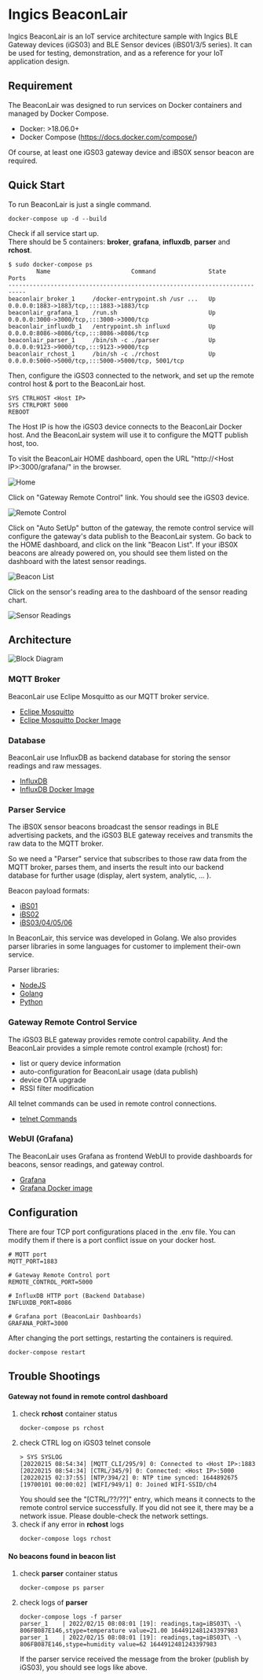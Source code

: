 # Ingics BeaconLair

Ingics BeaconLair is an IoT service architecture sample with Ingics BLE Gateway devices (iGS03) and BLE Sensor devices (iBS01/3/5 series). It can be used for testing, demonstration, and as a reference for your IoT application design.

## Requirement

The BeaconLair was designed to run services on Docker containers and managed by Docker Compose.
- Docker:  >18.06.0+
- Docker Compose (https://docs.docker.com/compose/)

Of course, at least one iGS03 gateway device and iBS0X sensor beacon are required.

## Quick Start

To run BeaconLair is just a single command.
```
docker-compose up -d --build
```

Check if all service start up.</br>
There should be 5 containers: <b>broker</b>, <b>grafana</b>, <b>influxdb</b>, <b>parser</b> and <b>rchost</b>.
```
$ sudo docker-compose ps
        Name                       Command               State                         Ports
---------------------------------------------------------------------------
beaconlair_broker_1     /docker-entrypoint.sh /usr ...   Up      0.0.0.0:1883->1883/tcp,:::1883->1883/tcp
beaconlair_grafana_1    /run.sh                          Up      0.0.0.0:3000->3000/tcp,:::3000->3000/tcp
beaconlair_influxdb_1   /entrypoint.sh influxd           Up      0.0.0.0:8086->8086/tcp,:::8086->8086/tcp
beaconlair_parser_1     /bin/sh -c ./parser              Up      0.0.0.0:9123->9000/tcp,:::9123->9000/tcp
beaconlair_rchost_1     /bin/sh -c ./rchost              Up      0.0.0.0:5000->5000/tcp,:::5000->5000/tcp, 5001/tcp
```

Then, configure the iGS03 connected to the network, and set up the remote control host & port to the BeaconLair host.
```
SYS CTRLHOST <Host IP>
SYS CTRLPORT 5000
REBOOT
```
The Host IP is how the iGS03 device connects to the BeaconLair Docker host. And the BeaconLair system will use it to configure the MQTT publish host, too.

To visit the BeaconLair HOME dashboard, open the URL "http://\<Host IP\>:3000/grafana/" in the browser.

![Home](../assets/beaconlair-home.png?raw=true)

Click on "Gateway Remote Control" link. You should see the iGS03 device.

![Remote Control](../assets/beaconlair-rc.png?raw=true)

Click on "Auto SetUp" button of the gateway, the remote control service will configure the gateway's data publish to the BeaconLair system. Go back to the HOME dashboard, and click on the link "Beacon List". If your iBS0X beacons are already powered on, you should see them listed on the dashboard with the latest sensor readings.

![Beacon List](../assets/beaconlair-beacons.png?raw=true)

Click on the sensor's reading area to the dashboard of the sensor reading chart.

![Sensor Readings](../assets/beaconlair-readings.png?raw=true)

## Architecture

![Block Diagram](../assets/beaconlair-block-diagram.jpeg?raw=true)

### MQTT Broker

BeaconLair use Eclipe Mosquitto as our MQTT broker service.
- [Eclipe Mosquitto](https://mosquitto.org/)
- [Eclipe Mosquitto Docker Image](https://hub.docker.com/_/eclipse-mosquitto)

### Database

BeaconLair use InfluxDB as backend database for storing the sensor readings and raw messages.
- [InfluxDB](https://www.influxdata.com/)
- [InfluxDB Docker Image](https://hub.docker.com/_/influxdb)

### Parser Service

The iBS0X sensor beacons broadcast the sensor readings in BLE advertising packets, and the iGS03 BLE gateway receives and transmits the raw data to the MQTT broker.

So we need a "Parser" service that subscribes to those raw data from the MQTT broker, parses them, and inserts the result into our backend database for further usage (display, alert system, analytic, ... ).

Beacon payload formats:
- [iBS01](https://www.ingics.com/doc/Beacon/BC0034_iBS_Sensor_Beacon_Payload.pdf)
- [iBS02](https://www.ingics.com/doc/Beacon/BC0034_iBS_Sensor_Beacon_Payload.pdf)
- [iBS03/04/05/06](https://www.ingics.com/doc/Beacon/BC0034_iBS_Sensor_Beacon_Payload.pdf)

In BeaconLair, this service was developed in Golang. We also provides parser libraries in some languages for customer to implement their-own service.

Parser libraries:
- [NodeJS](https://github.com/ingics/ingics-message-parser)
- [Golang](https://github.com/ingics/ingics-parser-go)
- [Python](https://github.com/ingics/ingics-message-parser-py)

### Gateway Remote Control Service

The iGS03 BLE gateway provides remote control capability. And the BeaconLair provides a simple remote control example (rchost) for:
- list or query device information
- auto-configuration for BeaconLair usage (data publish)
- device OTA upgrade
- RSSI filter modification

All telnet commands can be used in remote control connections.
- [telnet Commands](https://www.ingics.com/doc/Gateway/GW0017_iGS03_Telnet_Command.pdf)

### WebUI (Grafana)

The BeaconLair uses Grafana as frontend WebUI to provide dashboards for beacons, sensor readings, and gateway control.
- [Grafana](https://grafana.com/)
- [Grafana Docker image](https://hub.docker.com/r/grafana/grafana-enterprise)

## Configuration

There are four TCP port configurations placed in the .env file.
You can modify them if there is a port conflict issue on your docker host.
```
# MQTT port
MQTT_PORT=1883

# Gateway Remote Control port
REMOTE_CONTROL_PORT=5000

# InfluxDB HTTP port (Backend Database)
INFLUXDB_PORT=8086

# Grafana port (BeaconLair Dashboards)
GRAFANA_PORT=3000
```
After changing the port settings, restarting the containers is required.
```
docker-compose restart
```

## Trouble Shootings

#### Gateway not found in remote control dashboard

1. check <b>rchost</b> container status
   ```
   docker-compose ps rchost
   ```
2. check CTRL log on iGS03 telnet console
   ```
   > SYS SYSLOG
   [20220215 08:54:34] [MQTT_CLI/295/9] 0: Connected to <Host IP>:1883
   [20220215 08:54:34] [CTRL/345/9] 0: Connected: <Host IP>:5000
   [20220215 02:37:55] [NTP/394/2] 0: NTP time synced: 1644892675
   [19700101 00:00:02] [WIFI/949/1] 0: Joined WIFI-SSID/ch4
   ```
   You should see the "[CTRL/??/??]" entry, which means it connects to the remote control service successfully. If you did not see it, there may be a network issue. Please double-check the network settings.
3. check if any error in <b>rchost</b> logs
   ```
   docker-compose logs rchost
   ```

#### No beacons found in beacon list
1. check <b>parser</b> container status
   ```
   docker-compose ps parser
   ```
2. check logs of <b>parser</b>
   ```
   docker-compose logs -f parser
   parser_1    | 2022/02/15 08:08:01 [19]: readings,tag=iBS03T\ -\ 806FB087E146,stype=temperature value=21.00 1644912481243397983
   parser_1    | 2022/02/15 08:08:01 [19]: readings,tag=iBS03T\ -\ 806FB087E146,stype=humidity value=62 1644912481243397983
   ```
   If the parser service received the message from the broker (publish by iGS03), you should see logs like above.
